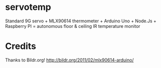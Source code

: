 servotemp
=========

Standard 9G servo + MLX90614 thermometer + Arduino Uno + Node.Js + Raspberry PI = autonomous floor &amp; ceiling IR temperature monitor

# Credits

Thanks to Bildr.org! http://bildr.org/2011/02/mlx90614-arduino/
